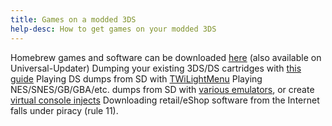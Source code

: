 ```yaml
---
title: Games on a modded 3DS
help-desc: How to get games on your modded 3DS
---
```


Homebrew games and software can be downloaded [here](https://db.universal-team.net/3ds/) (also available on Universal-Updater)
Dumping your existing 3DS/DS cartridges with [this guide](https://3ds.hacks.guide/dumping-titles-and-game-cartridges.html)
Playing DS dumps from SD with [TWiLightMenu](https://wiki.ds-homebrew.com/twilightmenu/installing-3ds.html)
Playing NES/SNES/GB/GBA/etc. dumps from SD with [various emulators](https://wiki.hacks.guide/wiki/3DS:Emulators), or create [virtual console injects](https://3ds.eiphax.tech/nsui)
Downloading retail/eShop software from the Internet falls under piracy (rule 11).
